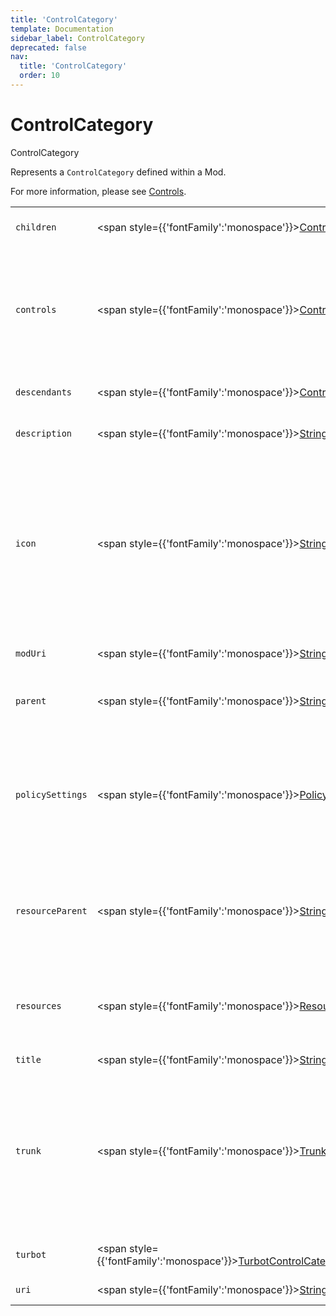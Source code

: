 ```yaml
---
title: 'ControlCategory'
template: Documentation
sidebar_label: ControlCategory
deprecated: false
nav:
  title: 'ControlCategory'
  order: 10
---
```


# ControlCategory

<div style={{'fontFamily':'monospace'}}><span style={{'fontSize':'1.5rem','fontWeight':500}}>ControlCategory</span></div>



Represents a `ControlCategory` defined within a Mod.

For more information, please see [Controls](https://turbot.com/guardrails/docs/concepts/controls).

| | | |
| -- | -- | -- |
| `children` | <span style={{'fontFamily':'monospace'}}><a href="/guardrails/docs/reference/graphql/object/ControlCategories">ControlCategories</a></span> | The immediate `children` for this `ControlCategory`. |
| `controls` | <span style={{'fontFamily':'monospace'}}><a href="/guardrails/docs/reference/graphql/object/Controls">Controls</a></span> | Returns any `controls` for this `ControlCategory` that you have permission to get, subject to the optional `filter` and `paging` arguments. |
| `descendants` | <span style={{'fontFamily':'monospace'}}><a href="/guardrails/docs/reference/graphql/object/ControlCategories">ControlCategories</a></span> | The `descendants` of this `ControlCategory`. |
| `description` | <span style={{'fontFamily':'monospace'}}><a href="/guardrails/docs/reference/graphql/scalar/String">String</a></span> | Short human-friendly description. |
| `icon` | <span style={{'fontFamily':'monospace'}}><a href="/guardrails/docs/reference/graphql/scalar/String">String</a></span> | FontAwesome `icon` reference, used for display in the product and documentation. Will be in the format `fal-<icon>`, `far-<icon>` or `fas-<icon>` for light, regular and solid icon classes respectively. |
| `modUri` | <span style={{'fontFamily':'monospace'}}><a href="/guardrails/docs/reference/graphql/scalar/String">String</a>!</span> | Unique identifier for the defining mod. |
| `parent` | <span style={{'fontFamily':'monospace'}}><a href="/guardrails/docs/reference/graphql/scalar/String">String</a></span> | The `parent` mod-specifuc URI for this `ControlCategory`. |
| `policySettings` | <span style={{'fontFamily':'monospace'}}><a href="/guardrails/docs/reference/graphql/object/PolicySettings">PolicySettings</a></span> | Returns any `policySettings` for this `ControlCategory` that you have permission to get, subject to the optional `filter` and `paging` arguments. |
| `resourceParent` | <span style={{'fontFamily':'monospace'}}><a href="/guardrails/docs/reference/graphql/scalar/String">String</a></span> | The `resourceParent` mod-specifuc URI for this `ControlCategory` in the static category hierarchy. |
| `resources` | <span style={{'fontFamily':'monospace'}}><a href="/guardrails/docs/reference/graphql/object/Resources">Resources</a></span> | The `resources` of this `ControlCategory`, subject to the optional `filter` and `paging` arguments. |
| `title` | <span style={{'fontFamily':'monospace'}}><a href="/guardrails/docs/reference/graphql/scalar/String">String</a>!</span> | Display title. |
| `trunk` | <span style={{'fontFamily':'monospace'}}><a href="/guardrails/docs/reference/graphql/object/TrunkItems">TrunkItems</a></span> | The `trunk` for this `ControlCategory`, subject to the optional `filter` and `paging` arguments. This will show the resource type hierarchy from the root down to this `ControlCategory`. |
| `turbot` | <span style={{'fontFamily':'monospace'}}><a href="/guardrails/docs/reference/graphql/object/TurbotControlCategoryMetadata">TurbotControlCategoryMetadata</a>!</span> | Turbot metadata for this `ControlCategory`. |
| `uri` | <span style={{'fontFamily':'monospace'}}><a href="/guardrails/docs/reference/graphql/scalar/String">String</a>!</span> | Mod-specific unique identifier. |